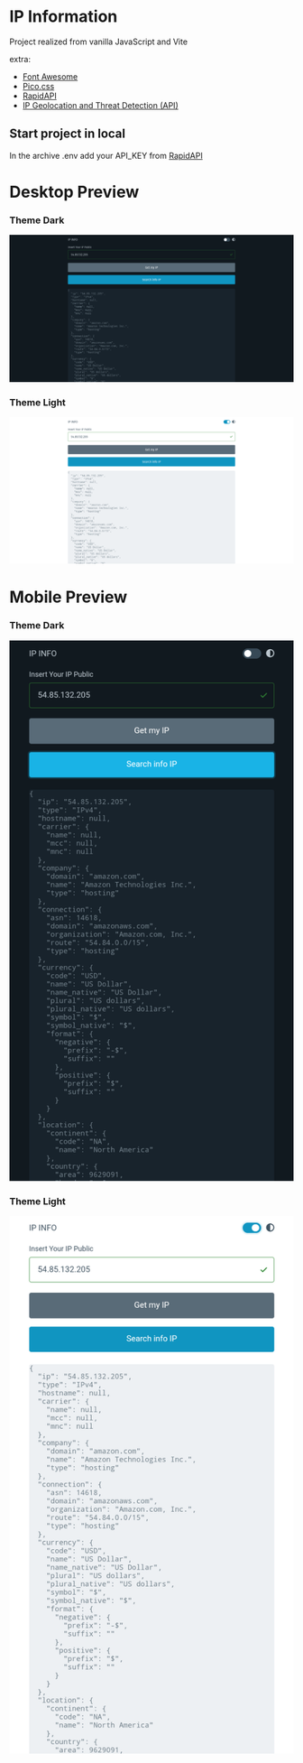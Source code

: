 # **IP Information**

Project realized from vanilla JavaScript and Vite

extra:
- [Font Awesome](https://fontawesome.com/icons)
- [Pico.css](https://picocss.com/)
- [RapidAPI](https://rapidapi.com/hub)
- [IP Geolocation and Threat Detection (API)](https://rapidapi.com/ipregistry3-ipregistry/api/ip-geolocation-and-threat-detection/)

## **Start project in local**

In the archive .env add your API_KEY from [RapidAPI](https://rapidapi.com/hub)

# **Desktop Preview**

### **Theme Dark**
![Desktop Preview Theme Dark](./previews/DesktopPreviewThemeDark.png)

### **Theme Light**
![Desktop Preview Theme Light](./previews/DesktopPreviewThemeLight.png)

# **Mobile Preview**

### **Theme Dark**
![Mobile Preview Theme Dark](./previews/MobilePreviewThemeDark.png)

### **Theme Light**
![Desktop Preview Theme Light](./previews/MobilePreviewThemeLight.png)